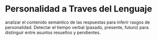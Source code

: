 # Personalidad a Traves del Lenguaje
analizar el contenido semántico de las respuestas para inferir rasgos de personalidad.  Detectar el tiempo verbal (pasado, presente, futuro) para distinguir entre asuntos resueltos y pendientes.
